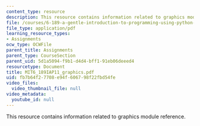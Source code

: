 ```yaml
---
content_type: resource
description: This resource contains information related to graphics module reference.
file: /courses/6-189-a-gentle-introduction-to-programming-using-python-january-iap-2011/fb7b64f27708e94f606798f22fbd54fe_MIT6_189IAP11_graphics.pdf
file_type: application/pdf
learning_resource_types:
- Assignments
ocw_type: OCWFile
parent_title: Assignments
parent_type: CourseSection
parent_uid: 5d1a5094-f9b1-d4d4-bff1-91eb06deeed4
resourcetype: Document
title: MIT6_189IAP11_graphics.pdf
uid: fb7b64f2-7708-e94f-6067-98f22fbd54fe
video_files:
  video_thumbnail_file: null
video_metadata:
  youtube_id: null
---
```

This resource contains information related to graphics module reference.

